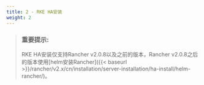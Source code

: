 ```yaml
---
title: 2 - RKE HA安装
weight: 2
---
```

>### **重要提示:**
>RKE HA安装仅支持Rancher v2.0.8以及之前的版本，Rancher v2.0.8之后的版本使用[helm安装Rancher]({{< baseurl >}}/rancher/v2.x/cn/installation/server-installation/ha-install/helm-rancher/)。

